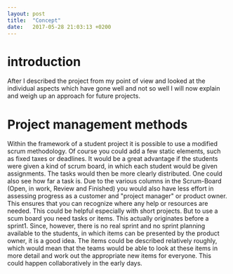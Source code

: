 ```yaml
---
layout: post
title:  "Concept"
date:   2017-05-28 21:03:13 +0200
---
```

# introduction
After I described the project from my point of view and looked at the individual aspects which have
gone well and not so well I will now explain and weigh up an approach for future projects.

# Project management methods
Within the framework of a student project it is possible to use a modified scrum methodology. Of
course you could add a few static elements, such as fixed taxes or deadlines. It would be a great
advantage if the students were given a kind of scrum board, in which each student would be given
assignments. The tasks would then be more clearly distributed. One could also see how far a task is.
Due to the various columns in the Scrum-Board (Open, in work, Review and Finished) you would also
have less effort in assessing progress as a customer and "project manager" or product owner. This
ensures that you can recognize where any help or resources are needed. This could be helpful
especially with short projects.
But to use a scum board you need tasks or items. This actually originates before a sprint1. Since,
however, there is no real sprint and no sprint planning available to the students, in which items can
be presented by the product owner, it is a good idea. The items could be described relatively roughly,
which would mean that the teams would be able to look at these items in more detail and work out
the appropriate new items for everyone. This could happen collaboratively in the early days.